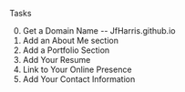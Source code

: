 Tasks

0. Get a Domain Name -- JfHarris.github.io
1. Add an About Me section
2. Add a Portfolio Section
3. Add Your Resume
4. Link to Your Online Presence
5. Add Your Contact Information
